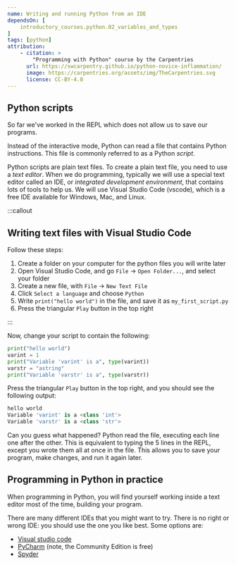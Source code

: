 ```yaml
---
name: Writing and running Python from an IDE
dependsOn: [
    introductory_courses.python.02_variables_and_types
]
tags: [python]
attribution: 
    - citation: >
        "Programming with Python" course by the Carpentries
      url: https://swcarpentry.github.io/python-novice-inflammation/
      image: https://carpentries.org/assets/img/TheCarpentries.svg
      license: CC-BY-4.0
---
```


## Python scripts

So far we've worked in the REPL which does not allow us to save our programs.

Instead of the interactive mode, Python can read a file that contains Python instructions.
This file is commonly referred to as a Python *script*.

Python scripts are plain text files.
To create a plain text file, you need to use a *text editor*.
When we do programming, typically we will use a special text editor called an IDE, or *integrated development environment*, that contains lots of tools to help us.
We will use Visual Studio Code (vscode), which is a free IDE available for Windows, Mac, and Linux.

:::callout

## Writing text files with Visual Studio Code

Follow these steps:

1. Create a folder on your computer for the python files you will write later
2. Open Visual Studio Code, and go `File` -> `Open Folder...`, and select your folder
3. Create a new file, with `File` -> `New Text File`
4. Click `Select a language` and choose `Python`
5. Write `print("hello world")` in the file, and save it as `my_first_script.py`
6. Press the triangular `Play` button in the top right

:::

Now, change your script to contain the following:

~~~ python
print("hello world")
varint = 1
print("Variable 'varint' is a", type(varint))
varstr = "astring"
print("Variable 'varstr' is a", type(varstr))
~~~

Press the triangular `Play` button in the top right, and you should see the following output:

~~~ python
hello world
Variable 'varint' is a <class 'int'>
Variable 'varstr' is a <class 'str'>
~~~

Can you guess what happened?
Python read the file, executing each line one after the other.
This is equivalent to typing the 5 lines in the REPL, except you wrote them all at once in the file.
This allows you to save your program, make changes, and run it again later.

## Programming in Python in practice

When programming in Python, you will find yourself working inside a text editor most of the time, building your program.

There are many different IDEs that you might want to try.
There is no right or wrong IDE: you should use the one you like best.
Some options are:

- [Visual studio code](https://code.visualstudio.com/)
- [PyCharm](https://www.jetbrains.com/pycharm/) (note, the Community Edition is free)
- [Spyder](https://www.spyder-ide.org/)
